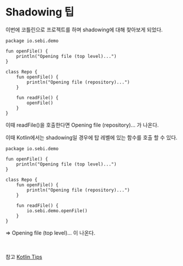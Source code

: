 # Shadowing 팁 

이번에 코틀린으로 프로젝트를 하며 shadowing에 대해 찾아보게 되었다.

```
package io.sebi.demo

fun openFile() {
	println("Opening file (top level)...")
}

class Repo {
	fun openFile() {
    	println("Opening file (repository)...")
    }
    
    fun readFile() {
        openFile()
    }
}
```

이때 readFile()을 호출한다면 Opening file (repository)... 가 나온다.

이때 Kotlin에서는 shadowing일 경우에 탑 레벨에 있는 함수를 호출 할 수 있다.

```
package io.sebi.demo

fun openFile() {
	println("Opening file (top level)...")
}

class Repo {
	fun openFile() {
    	println("Opening file (repository)...")
    }
    
    fun readFile() {
        io.sebi.demo.openFile()
    }
}
```

=>  Opening file (top level)... 이 나온다.

<br> 

참고 [Kotlin Tips](https://www.youtube.com/watch?v=mJRzF9WtCpU)
